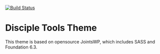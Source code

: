 [![Build Status](https://travis-ci.org/DiscipleTools/disciple-tools-theme.svg?branch=master)](https://travis-ci.org/DiscipleTools/disciple-tools-theme)

# Disciple Tools Theme

This theme is based on opensource JointsWP, which includes SASS and Foundation 6.3.

